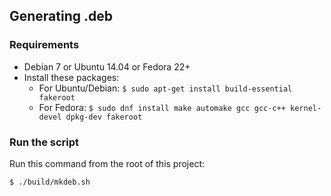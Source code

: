 ## Generating .deb

### Requirements

- Debian 7 or Ubuntu 14.04 or Fedora 22+
- Install these packages:
    - For Ubuntu/Debian: `$ sudo apt-get install build-essential fakeroot`
    - For Fedora: `$ sudo dnf install make automake gcc gcc-c++ kernel-devel dpkg-dev fakeroot`

 ### Run the script

Run this command from the root of this project:

 ```
 $ ./build/mkdeb.sh
 ```
